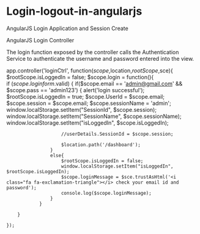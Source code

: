 # Login-logout-in-angularjs
AngularJS Login Application and Session Create

AngularJS Login Controller

The login function exposed by the controller calls the Authentication Service to authenticate the username and password entered into the view.

app.controller('loginCtrl', function($scope,$location,$rootScope,$sce){
		$rootScope.isLoggedIn = false;
		$scope.login = function(){		
				if ($scope.loginform.$valid) {
					if($scope.email == 'admin@gmail.com' && $scope.pass == 'admin123')
					{
						alert('login successful');
						$rootScope.isLoggedIn = true;
						$scope.UserId = $scope.email;
						$scope.session = $scope.email;
						$scope.sessionName = 'admin';
						window.localStorage.setItem("SessionId", $scope.session);
						window.localStorage.setItem("SessionName", $scope.sessionName);
						window.localStorage.setItem("isLoggedIn", $scope.isLoggedIn);
						
						//userDetails.SessionId = $scope.session;
						
						$location.path('/dashboard');
					}
					else{
						$rootScope.isLoggedIn = false;
						window.localStorage.setItem("isLoggedIn", $rootScope.isLoggedIn);
						$scope.loginMessage = $sce.trustAsHtml('<i class="fa fa-exclamation-triangle"></i> check your email id and password');
						console.log($scope.loginMessage);
					}
				}
				
		} 
		
	});
